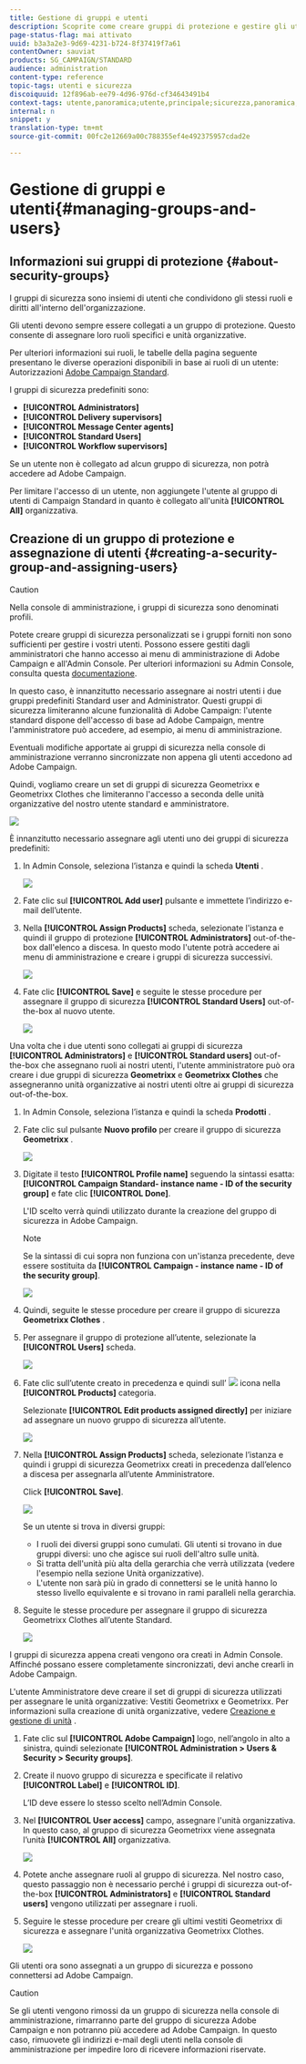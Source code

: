 ```yaml
---
title: Gestione di gruppi e utenti
description: Scoprite come creare gruppi di protezione e gestire gli utenti.
page-status-flag: mai attivato
uuid: b3a3a2e3-9d69-4231-b724-8f37419f7a61
contentOwner: sauviat
products: SG_CAMPAIGN/STANDARD
audience: administration
content-type: reference
topic-tags: utenti e sicurezza
discoiquuid: 12f896ab-ee79-4d96-976d-cf34643491b4
context-tags: utente,panoramica;utente,principale;sicurezza,panoramica;sicurezza,principale
internal: n
snippet: y
translation-type: tm+mt
source-git-commit: 00fc2e12669a00c788355ef4e492375957cdad2e

---
```



# Gestione di gruppi e utenti{#managing-groups-and-users}

## Informazioni sui gruppi di protezione {#about-security-groups}

I gruppi di sicurezza sono insiemi di utenti che condividono gli stessi ruoli e diritti all'interno dell'organizzazione.

Gli utenti devono sempre essere collegati a un gruppo di protezione. Questo consente di assegnare loro ruoli specifici e unità organizzative.

Per ulteriori informazioni sui ruoli, le tabelle della pagina seguente presentano le diverse operazioni disponibili in base ai ruoli di un utente: Autorizzazioni [Adobe Campaign Standard](https://docs.campaign.adobe.com/doc/standard/en/Technotes/AdobeCampaign-ACSRights.pdf).

I gruppi di sicurezza predefiniti sono:

* **[!UICONTROL Administrators]**
* **[!UICONTROL Delivery supervisors]**
* **[!UICONTROL Message Center agents]**
* **[!UICONTROL Standard Users]**
* **[!UICONTROL Workflow supervisors]**

Se un utente non è collegato ad alcun gruppo di sicurezza, non potrà accedere ad Adobe Campaign.

Per limitare l'accesso di un utente, non aggiungete l'utente al gruppo di utenti di Campaign Standard in quanto è collegato all'unità **[!UICONTROL All]** organizzativa.

## Creazione di un gruppo di protezione e assegnazione di utenti {#creating-a-security-group-and-assigning-users}

>[!CAUTION]
>
>Nella console di amministrazione, i gruppi di sicurezza sono denominati profili.

Potete creare gruppi di sicurezza personalizzati se i gruppi forniti non sono sufficienti per gestire i vostri utenti. Possono essere gestiti dagli amministratori che hanno accesso ai menu di amministrazione di Adobe Campaign e all'Admin Console. Per ulteriori informazioni su Admin Console, consulta questa [documentazione](https://helpx.adobe.com/enterprise/managing/user-guide.html).

In questo caso, è innanzitutto necessario assegnare ai nostri utenti i due gruppi predefiniti Standard user and Administrator. Questi gruppi di sicurezza limiteranno alcune funzionalità di Adobe Campaign: l'utente standard dispone dell'accesso di base ad Adobe Campaign, mentre l'amministratore può accedere, ad esempio, ai menu di amministrazione.

Eventuali modifiche apportate ai gruppi di sicurezza nella console di amministrazione verranno sincronizzate non appena gli utenti accedono ad Adobe Campaign.

Quindi, vogliamo creare un set di gruppi di sicurezza Geometrixx e Geometrixx Clothes che limiteranno l'accesso a seconda delle unità organizzative del nostro utente standard e amministratore.

![](assets/ootb_security_group_1.png)

È innanzitutto necessario assegnare agli utenti uno dei gruppi di sicurezza predefiniti:

1. In Admin Console, seleziona l’istanza e quindi la scheda **Utenti** .

   ![](assets/manage_security_group_2.png)

1. Fate clic sul **[!UICONTROL Add user]** pulsante e immettete l’indirizzo e-mail dell’utente.
1. Nella **[!UICONTROL Assign Products]** scheda, selezionate l'istanza e quindi il gruppo di protezione **[!UICONTROL Administrators]** out-of-the-box dall'elenco a discesa. In questo modo l'utente potrà accedere ai menu di amministrazione e creare i gruppi di sicurezza successivi.

   ![](assets/ootb_security_group_2.png)

1. Fate clic **[!UICONTROL Save]** e seguite le stesse procedure per assegnare il gruppo di sicurezza **[!UICONTROL Standard Users]** out-of-the-box al nuovo utente.

   ![](assets/ootb_security_group_3.png)

Una volta che i due utenti sono collegati ai gruppi di sicurezza **[!UICONTROL Administrators]** e **[!UICONTROL Standard users]** out-of-the-box che assegnano ruoli ai nostri utenti, l'utente amministratore può ora creare i due gruppi di sicurezza **Geometrixx** e **Geometrixx Clothes** che assegneranno unità organizzative ai nostri utenti oltre ai gruppi di sicurezza out-of-the-box.

1. In Admin Console, seleziona l’istanza e quindi la scheda **Prodotti** .
1. Fate clic sul pulsante **Nuovo profilo** per creare il gruppo di sicurezza **Geometrixx** .

   ![](assets/create_security_1.png)

1. Digitate il testo **[!UICONTROL Profile name]** seguendo la sintassi esatta: **[!UICONTROL Campaign Standard- instance name - ID of the security group]** e fate clic **[!UICONTROL Done]**.

   L'ID scelto verrà quindi utilizzato durante la creazione del gruppo di sicurezza in Adobe Campaign.

   >[!NOTE]
   >
   >Se la sintassi di cui sopra non funziona con un'istanza precedente, deve essere sostituita da **[!UICONTROL Campaign - instance name - ID of the security group]**.

   ![](assets/manage_security_group_1.png)

1. Quindi, seguite le stesse procedure per creare il gruppo di sicurezza **Geometrixx Clothes** .
1. Per assegnare il gruppo di protezione all’utente, selezionate la **[!UICONTROL Users]** scheda.

   ![](assets/manage_security_group_2.png)

1. Fate clic sull’utente creato in precedenza e quindi sull’ ![](assets/managing_security_group_10.png) icona nella **[!UICONTROL Products]** categoria.

   Selezionate **[!UICONTROL Edit products assigned directly]** per iniziare ad assegnare un nuovo gruppo di sicurezza all’utente.

   ![](assets/manage_security_group_8.png)

1. Nella **[!UICONTROL Assign Products]** scheda, selezionate l’istanza e quindi i gruppi di sicurezza Geometrixx creati in precedenza dall’elenco a discesa per assegnarla all’utente Amministratore.

   Click **[!UICONTROL Save]**.

   ![](assets/manage_security_group_3.png)

   Se un utente si trova in diversi gruppi:

   * I ruoli dei diversi gruppi sono cumulati. Gli utenti si trovano in due gruppi diversi: uno che agisce sui ruoli dell'altro sulle unità.
   * Si tratta dell'unità più alta della gerarchia che verrà utilizzata (vedere l'esempio nella sezione Unità [](../../administration/using/organizational-units.md) organizzative).
   * L'utente non sarà più in grado di connettersi se le unità hanno lo stesso livello equivalente e si trovano in rami paralleli nella gerarchia.

1. Seguite le stesse procedure per assegnare il gruppo di sicurezza Geometrixx Clothes all’utente Standard.

   ![](assets/manage_security_group_9.png)

I gruppi di sicurezza appena creati vengono ora creati in Admin Console. Affinché possano essere completamente sincronizzati, devi anche crearli in Adobe Campaign.

L'utente Amministratore deve creare il set di gruppi di sicurezza utilizzati per assegnare le unità organizzative: Vestiti Geometrixx e Geometrixx. Per informazioni sulla creazione di unità organizzative, vedere [Creazione e gestione di unità](../../administration/using/organizational-units.md#creating-and-managing-units) .

1. Fate clic sul **[!UICONTROL Adobe Campaign]** logo, nell’angolo in alto a sinistra, quindi selezionate **[!UICONTROL Administration > Users & Security > Security groups]**.
1. Create il nuovo gruppo di sicurezza e specificate il relativo **[!UICONTROL Label]** e **[!UICONTROL ID]**.

   L’ID deve essere lo stesso scelto nell’Admin Console.

1. Nel **[!UICONTROL User access]** campo, assegnare l'unità organizzativa. In questo caso, al gruppo di sicurezza Geometrixx viene assegnata l’unità **[!UICONTROL All]** organizzativa.

   ![](assets/manage_security_group_6.png)

1. Potete anche assegnare ruoli al gruppo di sicurezza. Nel nostro caso, questo passaggio non è necessario perché i gruppi di sicurezza out-of-the-box **[!UICONTROL Administrators]** e **[!UICONTROL Standard users]** vengono utilizzati per assegnare i ruoli.
1. Seguire le stesse procedure per creare gli ultimi vestiti Geometrixx di sicurezza e assegnare l'unità organizzativa Geometrixx Clothes.

   ![](assets/manage_security_group_7.png)

Gli utenti ora sono assegnati a un gruppo di sicurezza e possono connettersi ad Adobe Campaign.

>[!CAUTION]
>
>Se gli utenti vengono rimossi da un gruppo di sicurezza nella console di amministrazione, rimarranno parte del gruppo di sicurezza Adobe Campaign e non potranno più accedere ad Adobe Campaign. In questo caso, rimuovete gli indirizzi e-mail degli utenti nella console di amministrazione per impedire loro di ricevere informazioni riservate.

